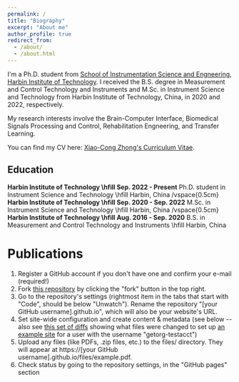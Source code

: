 ```yaml
---
permalink: /
title: "Biography"
excerpt: "About me"
author_profile: true
redirect_from: 
  - /about/
  - /about.html
---
```


I'm a Ph.D. student from [School of Instrumentation Science and Engneering](http://ise.hit.edu.cn/), [Harbin Institute of Technology](http://www.hit.edu.cn/). I received the B.S. degree in Measurement and Control Technology and Instruments and M.Sc. in Instrument Science and Technology from Harbin Institute of Technology, China, in 2020 and 2022, respectively. 

My research interests involve the Brain-Computer Interface, Biomedical Signals Processing and Control, Rehabilitation Engneering, and Transfer Learning.

You can find my CV here: [Xiao-Cong Zhong's Curriculum Vitae](../assets/Curriculum_Vitae.pdf).


Education
---
**Harbin Institute of Technology \hfill Sep. 2022 - Present**
Ph.D. student in Instrument Science and Technology \hfill Harbin, China
/vspace{0.5cm}
**Harbin Institute of Technology \hfill Sep. 2020 - Sep. 2022**
M.Sc. in Instrument Science and Technology \hfill Harbin, China
/vspace{0.5cm}
**Harbin Institute of Technology \hfill Aug. 2016 - Sep. 2020**
B.S. in Measurement and Control Technology and Instruments \hfill Harbin, China

Publications
======
1. Register a GitHub account if you don't have one and confirm your e-mail (required!)
1. Fork [this repository](https://github.com/academicpages/academicpages.github.io) by clicking the "fork" button in the top right. 
1. Go to the repository's settings (rightmost item in the tabs that start with "Code", should be below "Unwatch"). Rename the repository "[your GitHub username].github.io", which will also be your website's URL.
1. Set site-wide configuration and create content & metadata (see below -- also see [this set of diffs](http://archive.is/3TPas) showing what files were changed to set up [an example site](https://getorg-testacct.github.io) for a user with the username "getorg-testacct")
1. Upload any files (like PDFs, .zip files, etc.) to the files/ directory. They will appear at https://[your GitHub username].github.io/files/example.pdf.  
1. Check status by going to the repository settings, in the "GitHub pages" section

